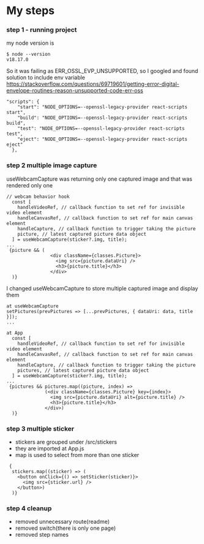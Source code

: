 # My steps

### step 1 - running project
my node version is 

```
$ node --version
v18.17.0
```
So it was failing as ERR_OSSL_EVP_UNSUPPORTED, so I googled and found solution to include env variable  https://stackoverflow.com/questions/69719601/getting-error-digital-envelope-routines-reason-unsupported-code-err-oss

```
"scripts": {
    "start": "NODE_OPTIONS=--openssl-legacy-provider react-scripts start",
    "build": "NODE_OPTIONS=--openssl-legacy-provider react-scripts build",
    "test": "NODE_OPTIONS=--openssl-legacy-provider react-scripts test",
    "eject": "NODE_OPTIONS=--openssl-legacy-provider react-scripts eject"
  },
```

### step 2 multiple image capture

useWebcamCapture was returning only one captured image and that was rendered only one 
```
// webcam behavior hook
  const [
    handleVideoRef, // callback function to set ref for invisible video element
    handleCanvasRef, // callback function to set ref for main canvas element
    handleCapture, // callback function to trigger taking the picture
    picture, // latest captured picture data object
  ] = useWebcamCapture(sticker?.img, title);
...
 {picture && (
                <div className={classes.Picture}>
                  <img src={picture.dataUri} />
                  <h3>{picture.title}</h3>
                </div>
  )}
```

I changed useWebcamCapture to store multiple captured image and display them

```
at useWebcamCapture
setPictures(prevPictures => [...prevPictures, { dataUri: data, title }]);
...

at App
  const [
    handleVideoRef, // callback function to set ref for invisible video element
    handleCanvasRef, // callback function to set ref for main canvas element
    handleCapture, // callback function to trigger taking the picture
    pictures, // latest captured picture data object
  ] = useWebcamCapture(sticker?.img, title);
...
 {pictures && pictures.map((picture, index) =>
              (<div className={classes.Picture} key={index}>
                <img src={picture.dataUri} alt={picture.title} />
                <h3>{picture.title}</h3>
              </div>)
  )}
```
### step 3 multiple sticker 

- stickers are grouped under /src/stickers
- they are imported at App.js
- map is used to select from more than one sticker
```
 {
  stickers.map((sticker) => (
    <button onClick={() => setSticker(sticker)}>
      <img src={sticker.url} />
    </button>)
  )}
```

### step 4 cleanup

- removed unnecessary route(readme)
- removed switch(there is only one page)
- removed step names 


